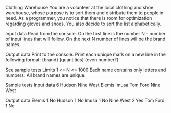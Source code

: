 Clothing Warehouse
You are a volunteer at the local clothing and shoe warehouse, whose purpose is to sort them and distribute them to people in need. As a programmer, you notice that there is room for optimization regarding gloves and shoes. You also decide to sort the list alphabetically.

Input data
Read from the console.
On the first line is the number N - number of input lines that will follow.
On the next N number of lines will be the brand names.

Output data
Print to the console.
Print each unique mark on a new line in the following format:
{brand} {quantities} {even number?}

See sample tests
Limits
1 <= N <= 1000
Each name contains only letters and numbers.
All brand names are unique.

Sample tests
Input data
6
Hudson
Nine West
Elemis
Imusa
Tom Ford
Nine West

Output data
Elemis 1 No
Hudson 1 No
Imusa 1 No
Nine West 2 Yes
Tom Ford 1 No
